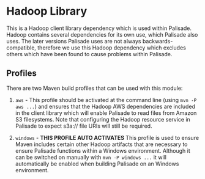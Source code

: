 <!---
Copyright 2020 Crown Copyright

Licensed under the Apache License, Version 2.0 (the "License");
you may not use this file except in compliance with the License.
You may obtain a copy of the License at

  http://www.apache.org/licenses/LICENSE-2.0

Unless required by applicable law or agreed to in writing, software
distributed under the License is distributed on an "AS IS" BASIS,
WITHOUT WARRANTIES OR CONDITIONS OF ANY KIND, either express or implied.
See the License for the specific language governing permissions and
limitations under the License.
--->
# Hadoop Library

This is a Hadoop client library dependency which is used within Palisade. Hadoop contains several dependencies for its own use, which
Palisade also uses. The later versions Palisade uses are not always backwards-compatible, therefore we use this Hadoop dependency which
excludes others which have been found to cause problems within Palisade.

## Profiles
There are two Maven build profiles that can be used with this module:

1. `aws` - This profile should be activated at the command line (using `mvn -P aws ...`) and ensures that the Hadoop AWS
dependencies are included in the client library which will enable Palisade to read files from Amazon S3 filesystems. Note that
configuring the Hadoop resource service in Palisade to expect s3a:// file URIs will still be required.

2. `windows` - **THIS PROFILE AUTO ACTIVATES** This profile is used to ensure Maven includes certain other Hadoop artifacts
that are necessary to ensure Palisade functions within a Windows environment. Although it can be switched on manually with
`mvn -P windows ...` it will automatically be enabled when building Palisade on an Windows environment.
